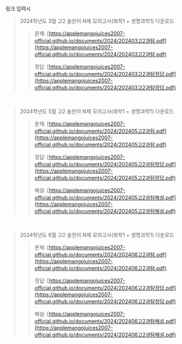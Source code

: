 링크 입력시

> 2024학년도 3월 고2 솔찬이 N제 모의고사(화학1 + 생명과학1) 다운로드
>> 문제: [https://applemangojuices2007-official.github.io/documents/2024/202403고2과탐.pdf](https://applemangojuices2007-official.github.io/documents/2024/202403고2과탐.pdf)
>> 
>> 정답: [https://applemangojuices2007-official.github.io/documents/2024/202403고2과탐정답.pdf](https://applemangojuices2007-official.github.io/documents/2024/202403고2과탐정답.pdf)

<br>

> 2024학년도 5월 고2 솔찬이 N제 모의고사(화학1 + 생명과학1) 다운로드
>> 문제: [https://applemangojuices2007-official.github.io/documents/2024/202405고2과탐.pdf](https://applemangojuices2007-official.github.io/documents/2024/202405고2과탐.pdf)
>>
>> 정답: [https://applemangojuices2007-official.github.io/documents/2024/202405고2과탐정답.pdf](https://applemangojuices2007-official.github.io/documents/2024/202405고2과탐정답.pdf)
>>
>> 해설: [https://applemangojuices2007-official.github.io/documents/2024/202405고2과탐해설.pdf](https://applemangojuices2007-official.github.io/documents/2024/202405고2과탐해설.pdf)

<br>

> 2024학년도 6월 고2 솔찬이 N제 모의고사(화학1 + 생명과학1) 다운로드
>> 문제: [https://applemangojuices2007-official.github.io/documents/2024/202406고2과탐.pdf](https://applemangojuices2007-official.github.io/documents/2024/202406고2과탐.pdf)
>>
>> 정답: [https://applemangojuices2007-official.github.io/documents/2024/202406고2과탐정답.pdf](https://applemangojuices2007-official.github.io/documents/2024/202406고2과탐정답.pdf)
>>
>> 해설: [https://applemangojuices2007-official.github.io/documents/2024/202406고2과탐해설.pdf](https://applemangojuices2007-official.github.io/documents/2024/202406고2과탐해설.pdf)


